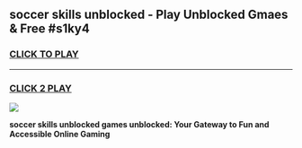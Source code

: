 
## soccer skills unblocked - Play Unblocked Gmaes & Free #s1ky4
<h3>
<a href="https://news.freeplayer.one?title=soccer_skills_unblocked&ref=24F">CLICK TO PLAY</a></h3>
<hr>

<h3>
<a href="https://news.freeplayer.one?title=soccer_skills_unblocked&ref=24F">CLICK 2 PLAY</a>
  
</h3>

<a href="https://news.freeplayer.one?title=soccer_skills_unblocked&ref=24F/"><img src="https://clearcache.store/games.png"></a>


**soccer skills unblocked games unblocked: Your Gateway to Fun and Accessible Online Gaming**
